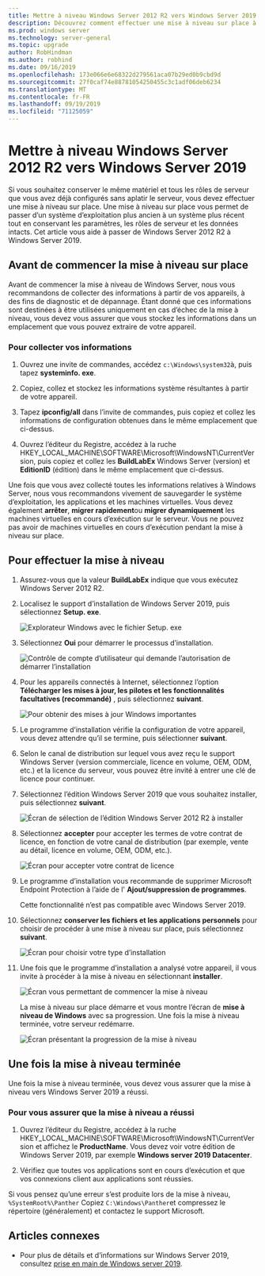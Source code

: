 ```yaml
---
title: Mettre à niveau Windows Server 2012 R2 vers Windows Server 2019 | Microsoft Docs
description: Découvrez comment effectuer une mise à niveau sur place à partir de Windows Server 2012 R2 vers Windows Server 2019.
ms.prod: windows server
ms.technology: server-general
ms.topic: upgrade
author: RobHindman
ms.author: robhind
ms.date: 09/16/2019
ms.openlocfilehash: 173e066e6e68322d279561aca07b29ed0b9cbd9d
ms.sourcegitcommit: 27f0caf74e88781054250455c3c1adf06deb6234
ms.translationtype: MT
ms.contentlocale: fr-FR
ms.lasthandoff: 09/19/2019
ms.locfileid: "71125059"
---
```

# <a name="upgrade-windows-server-2012-r2-to-windows-server-2019"></a>Mettre à niveau Windows Server 2012 R2 vers Windows Server 2019

Si vous souhaitez conserver le même matériel et tous les rôles de serveur que vous avez déjà configurés sans aplatir le serveur, vous devez effectuer une mise à niveau sur place. Une mise à niveau sur place vous permet de passer d’un système d’exploitation plus ancien à un système plus récent tout en conservant les paramètres, les rôles de serveur et les données intacts. Cet article vous aide à passer de Windows Server 2012 R2 à Windows Server 2019.

## <a name="before-you-begin-your-in-place-upgrade"></a>Avant de commencer la mise à niveau sur place

Avant de commencer la mise à niveau de Windows Server, nous vous recommandons de collecter des informations à partir de vos appareils, à des fins de diagnostic et de dépannage. Étant donné que ces informations sont destinées à être utilisées uniquement en cas d’échec de la mise à niveau, vous devez vous assurer que vous stockez les informations dans un emplacement que vous pouvez extraire de votre appareil.

### <a name="to-collect-your-info"></a>Pour collecter vos informations

1. Ouvrez une invite de commandes, accédez `c:\Windows\system32`à, puis tapez **systeminfo. exe**.

2. Copiez, collez et stockez les informations système résultantes à partir de votre appareil.

3. Tapez **ipconfig/all** dans l’invite de commandes, puis copiez et collez les informations de configuration obtenues dans le même emplacement que ci-dessus.

4. Ouvrez l’éditeur du Registre, accédez à la ruche HKEY_LOCAL_MACHINE\SOFTWARE\Microsoft\WindowsNT\CurrentVersion, puis copiez et collez les **BuildLabEx** Windows Server (version) et **EditionID** (édition) dans le même emplacement que ci-dessus.

Une fois que vous avez collecté toutes les informations relatives à Windows Server, nous vous recommandons vivement de sauvegarder le système d’exploitation, les applications et les machines virtuelles. Vous devez également **arrêter**, **migrer rapidement**ou **migrer dynamiquement** les machines virtuelles en cours d’exécution sur le serveur. Vous ne pouvez pas avoir de machines virtuelles en cours d’exécution pendant la mise à niveau sur place.

## <a name="to-perform-the-upgrade"></a>Pour effectuer la mise à niveau

1. Assurez-vous que la valeur **BuildLabEx** indique que vous exécutez Windows Server 2012 R2.

2. Localisez le support d’installation de Windows Server 2019, puis sélectionnez **Setup. exe**.

    ![Explorateur Windows avec le fichier Setup. exe](media/upgrade-2012r2-2019/setup-2019.png)

3. Sélectionnez **Oui** pour démarrer le processus d’installation.

    ![Contrôle de compte d’utilisateur qui demande l’autorisation de démarrer l’installation](media/upgrade-2012r2-2019/start-setup-uac-box.png)

4. Pour les appareils connectés à Internet, sélectionnez l’option **Télécharger les mises à jour, les pilotes et les fonctionnalités facultatives (recommandé)** , puis sélectionnez **suivant**.

    ![Pour obtenir des mises à jour Windows importantes](media/upgrade-2012r2-2019/online-updates-win-setup.png)

5. Le programme d’installation vérifie la configuration de votre appareil, vous devez attendre qu’il se termine, puis sélectionner **suivant**.

6. Selon le canal de distribution sur lequel vous avez reçu le support Windows Server (version commerciale, licence en volume, OEM, ODM, etc.) et la licence du serveur, vous pouvez être invité à entrer une clé de licence pour continuer.

7. Sélectionnez l’édition Windows Server 2019 que vous souhaitez installer, puis sélectionnez **suivant**.

    ![Écran de sélection de l’édition Windows Server 2012 R2 à installer](media/upgrade-2012r2-2019/select-os-edition.png)

8. Sélectionnez **accepter** pour accepter les termes de votre contrat de licence, en fonction de votre canal de distribution (par exemple, vente au détail, licence en volume, OEM, ODM, etc.).

    ![Écran pour accepter votre contrat de licence](media/upgrade-2012r2-2019/license-terms.png)

9. Le programme d’installation vous recommande de supprimer Microsoft Endpoint Protection à l’aide de l' **Ajout/suppression de programmes**.

    Cette fonctionnalité n’est pas compatible avec Windows Server 2019.

10. Sélectionnez **conserver les fichiers et les applications personnels** pour choisir de procéder à une mise à niveau sur place, puis sélectionnez **suivant**.

    ![Écran pour choisir votre type d’installation](media/upgrade-2012r2-2019/choose-install-upgrade.png)

11. Une fois que le programme d’installation a analysé votre appareil, il vous invite à procéder à la mise à niveau en sélectionnant **installer**.

    ![Écran vous permettant de commencer la mise à niveau](media/upgrade-2012r2-2019/ready-to-install.png)

    La mise à niveau sur place démarre et vous montre l’écran de **mise à niveau de Windows** avec sa progression. Une fois la mise à niveau terminée, votre serveur redémarre.

    ![Écran présentant la progression de la mise à niveau](media/upgrade-2012r2-2019/upgrading-windows-with-progress.png)

## <a name="after-your-upgrade-is-done"></a>Une fois la mise à niveau terminée

Une fois la mise à niveau terminée, vous devez vous assurer que la mise à niveau vers Windows Server 2019 a réussi.

### <a name="to-make-sure-your-upgrade-was-successful"></a>Pour vous assurer que la mise à niveau a réussi

1. Ouvrez l’éditeur du Registre, accédez à la ruche HKEY_LOCAL_MACHINE\SOFTWARE\Microsoft\WindowsNT\CurrentVersion et affichez le **ProductName**. Vous devez voir votre édition de Windows Server 2019, par exemple **Windows server 2019 Datacenter**.

2. Vérifiez que toutes vos applications sont en cours d’exécution et que vos connexions client aux applications sont réussies.

Si vous pensez qu’une erreur s’est produite lors de la mise à niveau, `%SystemRoot%\Panther` Copiez `C:\Windows\Panther`et compressez le répertoire (généralement) et contactez le support Microsoft.

## <a name="related-articles"></a>Articles connexes

- Pour plus de détails et d’informations sur Windows Server 2019, consultez [prise en main de Windows server 2019](https://docs.microsoft.com/windows-server/get-started-19/get-started-19).